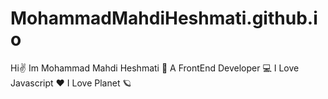 # MohammadMahdiHeshmati.github.io
Hi✌️
Im Mohammad Mahdi Heshmati 🧑
A FrontEnd Developer 💻
I Love Javascript ❤️
I Love Planet 🪐
